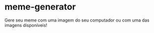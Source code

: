# meme-generator

Gere seu meme com uma imagem do seu computador ou com uma das imagens disponíveis!
